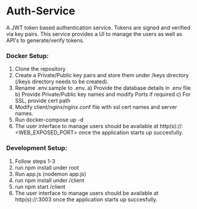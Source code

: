 # Auth-Service

A JWT token based authentication service. Tokens are signed and verified via key pairs. This service provides a UI to manage the users as well as API's to generate/verify tokens.   
### Docker Setup:
1. Clone the repository
2. Create a Private/Public key pairs and store them under /keys directory (/keys directory needs to be created). 
3. Rename .env.sample to .env.
  a) Provide the database details in .env file
  b) Provide Private/Public key names and modify Ports if required
  c) For SSL, provide cert path   
4. Modify client/nginx/nginx.conf file with ssl cert names and server names.    
4. Run docker-compose up -d   
5. The user interface to manage users should be available at http(s)://<hostname>:<WEB_EXPOSED_PORT> once the application starts up succesfully. 

### Development Setup:
1. Follow steps 1-3
2. run npm install under root
3. Run app.js (nodemon app.js)
4. run npm install under /client
5. run npm start /client
6. The user interface to manage users should be available at http(s)://<hostname>:3003 once the application starts up succesfully. 
  


